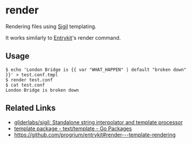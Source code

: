 # render

Rendering files using [Sigil](https://github.com/gliderlabs/sigil) templating.

It works similarly to [Entrykit](https://github.com/progrium/entrykit)'s render command.

## Usage

```
$ echo 'London Bridge is {{ var "WHAT_HAPPEN" | default "broken down" }}' > test.conf.tmpl
$ render test.conf
$ cat test.conf
London Bridge is broken down
```

## Related Links

* [gliderlabs/sigil: Standalone string interpolator and template processor](https://github.com/gliderlabs/sigil)
* [template package - text/template - Go Packages](https://pkg.go.dev/text/template)
* https://github.com/progrium/entrykit#render---template-rendering

